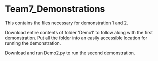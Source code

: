 # Team7_Demonstrations
This contains the files necessary for demonstration 1 and 2.

Download entire contents of folder 'Demo1' to follow along with the first demonstration. 
Put all the folder into an easily accessible location for running the demonstration.

Download and run Demo2.py to run the second demonstration. 
